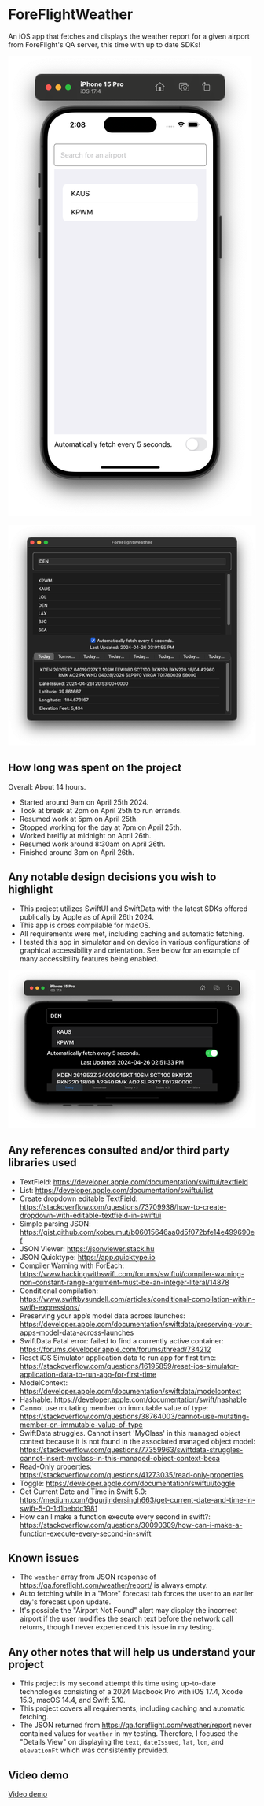 # ForeFlightWeather
An iOS app that fetches and displays the weather report for a given airport from ForeFlight's QA server, this time with up to date SDKs!

![iOS Screenshot](iOS.png)

![macOS Screenshot](macOS.png)

## How long was spent on the project
Overall: About 14 hours.
- Started around 9am on April 25th 2024.
- Took at break at 2pm on April 25th to run errands.
- Resumed work at 5pm on April 25th.
- Stopped working for the day at 7pm on April 25th.
- Worked breifly at midnight on April 26th.
- Resumed work around 8:30am on April 26th.
- Finished around 3pm on April 26th.

## Any notable design decisions you wish to highlight
- This project utilizes SwiftUI and SwiftData with the latest SDKs offered publically by Apple as of April 26th 2024.
- This app is cross compilable for macOS.
- All requirements were met, including caching and automatic fetching.
- I tested this app in simulator and on device in various configurations of graphical accessibility and orientation. See below for an example of many accessibility features being enabled. 

![Accessibility testing](testing.png)

## Any references consulted and/or third party libraries used
- TextField: https://developer.apple.com/documentation/swiftui/textfield
- List: https://developer.apple.com/documentation/swiftui/list
- Create dropdown editable TextField: https://stackoverflow.com/questions/73709938/how-to-create-dropdown-with-editable-textfield-in-swiftui
- Simple parsing JSON: https://gist.github.com/kobeumut/b06015646aa0d5f072bfe14e499690ef
- JSON Viewer: https://jsonviewer.stack.hu
- JSON Quicktype: https://app.quicktype.io
- Compiler Warning with ForEach: https://www.hackingwithswift.com/forums/swiftui/compiler-warning-non-constant-range-argument-must-be-an-integer-literal/14878
- Conditional compilation: https://www.swiftbysundell.com/articles/conditional-compilation-within-swift-expressions/
- Preserving your app’s model data across launches: https://developer.apple.com/documentation/swiftdata/preserving-your-apps-model-data-across-launches
- SwiftData Fatal error: failed to find a currently active container: https://forums.developer.apple.com/forums/thread/734212
- Reset iOS Simulator application data to run app for first time: https://stackoverflow.com/questions/16195859/reset-ios-simulator-application-data-to-run-app-for-first-time
- ModelContext: https://developer.apple.com/documentation/swiftdata/modelcontext
- Hashable: https://developer.apple.com/documentation/swift/hashable
- Cannot use mutating member on immutable value of type: https://stackoverflow.com/questions/38764003/cannot-use-mutating-member-on-immutable-value-of-type
- SwiftData struggles. Cannot insert 'MyClass' in this managed object context because it is not found in the associated managed object model: https://stackoverflow.com/questions/77359963/swiftdata-struggles-cannot-insert-myclass-in-this-managed-object-context-beca
- Read-Only properties: https://stackoverflow.com/questions/41273035/read-only-properties
- Toggle: https://developer.apple.com/documentation/swiftui/toggle
- Get Current Date and Time in Swift 5.0: https://medium.com/@gurjindersingh663/get-current-date-and-time-in-swift-5-0-1d1bebdc1981
- How can I make a function execute every second in swift?: https://stackoverflow.com/questions/30090309/how-can-i-make-a-function-execute-every-second-in-swift

## Known issues
- The `weather` array from JSON response of https://qa.foreflight.com/weather/report/ is always empty.
- Auto fetching while in a "More" forecast tab forces the user to an eariler day's forecast upon update.
- It's possible the "Airport Not Found" alert may display the incorrect airport if the user modifies the search text before the network call returns, though I never experienced this issue in my testing.

## Any other notes that will help us understand your project
- This project is my second attempt this time using up-to-date technologies consisting of a 2024 Macbook Pro with iOS 17.4, Xcode 15.3, macOS 14.4, and Swift 5.10.
- This project covers all requirements, including caching and automatic fetching.
- The JSON returned from https://qa.foreflight.com/weather/report never contained values for `weather` in my testing. Therefore, I focused the "Details View" on displaying the `text`, `dateIssued`, `lat`, `lon`, and `elevationFt` which was consistently provided.

## Video demo

[Video demo](https://github.com/RetroRebirth/ForeFlightWeather/raw/main/demo.mov)

